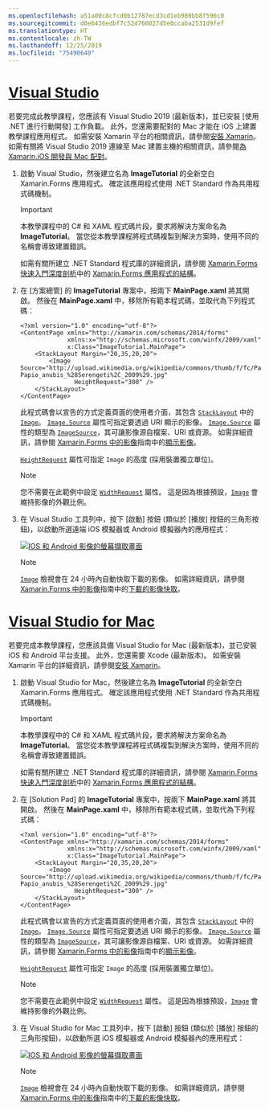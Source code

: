 ```yaml
---
ms.openlocfilehash: a51a00c8cfcd0b12787ecd3cd1eb986bb8f596c0
ms.sourcegitcommit: d0e6436edbf7c52d760027d5e0ccaba2531d9fef
ms.translationtype: HT
ms.contentlocale: zh-TW
ms.lasthandoff: 12/25/2019
ms.locfileid: "75490640"
---
```

# <a name="visual-studiotabvswin"></a>[Visual Studio](#tab/vswin)

若要完成此教學課程，您應該有 Visual Studio 2019 (最新版本)，並已安裝 [使用 .NET 進行行動開發]  工作負載。 此外，您還需要配對的 Mac 才能在 iOS 上建置教學課程應用程式。 如需安裝 Xamarin 平台的相關資訊，請參閱[安裝 Xamarin](~/get-started/installation/index.md)。 如需有關將 Visual Studio 2019 連線至 Mac 建置主機的相關資訊，請參閱[為 Xamarin.iOS 開發與 Mac 配對](~/ios/get-started/installation/windows/connecting-to-mac/index.md)。

1. 啟動 Visual Studio，然後建立名為 **ImageTutorial** 的全新空白 Xamarin.Forms 應用程式。 確定該應用程式使用 .NET Standard 作為共用程式碼機制。

    > [!IMPORTANT]
    > 本教學課程中的 C# 和 XAML 程式碼片段，要求將解決方案命名為 **ImageTutorial**。 當您從本教學課程將程式碼複製到解決方案時，使用不同的名稱會導致建置錯誤。

    如需有關所建立 .NET Standard 程式庫的詳細資訊，請參閱 [Xamarin.Forms 快速入門深度剖析](~/get-started/first-app/index.md)中的 [Xamarin.Forms 應用程式的結構](~/get-started/first-app/index.md)。

1. 在 [方案總管]  的 **ImageTutorial** 專案中，按兩下 **MainPage.xaml** 將其開啟。 然後在 **MainPage.xaml** 中，移除所有範本程式碼，並取代為下列程式碼：

    ```xaml
    <?xml version="1.0" encoding="utf-8"?>
    <ContentPage xmlns="http://xamarin.com/schemas/2014/forms"
                 xmlns:x="http://schemas.microsoft.com/winfx/2009/xaml"
                 x:Class="ImageTutorial.MainPage">
        <StackLayout Margin="20,35,20,20">
            <Image Source="http://upload.wikimedia.org/wikipedia/commons/thumb/f/fc/Papio_anubis_%28Serengeti%2C_2009%29.jpg/200px-Papio_anubis_%28Serengeti%2C_2009%29.jpg"
                   HeightRequest="300" />
        </StackLayout>
    </ContentPage>
    ```

    此程式碼會以宣告的方式定義頁面的使用者介面，其包含 [`StackLayout`](xref:Xamarin.Forms.StackLayout) 中的 [`Image`](xref:Xamarin.Forms.Image)。 [`Image.Source`](xref:Xamarin.Forms.Image.Source) 屬性可指定要透過 URI 顯示的影像。 [`Image.Source`](xref:Xamarin.Forms.Image.Source) 屬性的類型為 [`ImageSource`](xref:Xamarin.Forms.ImageSource)，其可讓影像源自檔案、URI 或資源。 如需詳細資訊，請參閱 [Xamarin.Forms 中的影像](~/xamarin-forms/user-interface/images.md)指南中的[顯示影像](~/xamarin-forms/user-interface/images.md#display-images)。

    [`HeightRequest`](xref:Xamarin.Forms.VisualElement) 屬性可指定 `Image` 的高度 (採用裝置獨立單位)。

    > [!NOTE]
    > 您不需要在此範例中設定 [`WidthRequest`](xref:Xamarin.Forms.VisualElement.WidthRequest) 屬性。 這是因為根據預設，[`Image`](xref:Xamarin.Forms.Image) 會維持影像的外觀比例。

1. 在 Visual Studio 工具列中，按下 [啟動]  按鈕 (類似於 [播放] 按鈕的三角形按鈕)，以啟動所選遠端 iOS 模擬器或 Android 模擬器內的應用程式：

    [![IOS 和 Android 影像的螢幕擷取畫面](../images/create-image.png "顯示影像的影像檢視")](../images/create-image-large.png#lightbox "顯示影像的影像檢視")

    > [!NOTE]
    > [`Image`](xref:Xamarin.Forms.Image) 檢視會在 24 小時內自動快取下載的影像。 如需詳細資訊，請參閱 [Xamarin.Forms 中的影像](~/xamarin-forms/user-interface/images.md)指南中的[下載的影像快取](~/xamarin-forms/user-interface/images.md#downloaded-image-caching)。

# <a name="visual-studio-for-mactabvsmac"></a>[Visual Studio for Mac](#tab/vsmac)

若要完成本教學課程，您應該具備 Visual Studio for Mac (最新版本)，並已安裝 iOS 和 Android 平台支援。 此外，您還需要 Xcode (最新版本)。 如需安裝 Xamarin 平台的詳細資訊，請參閱[安裝 Xamarin](~/get-started/installation/index.md)。

1. 啟動 Visual Studio for Mac，然後建立名為 **ImageTutorial** 的全新空白 Xamarin.Forms 應用程式。 確定該應用程式使用 .NET Standard 作為共用程式碼機制。

    > [!IMPORTANT]
    > 本教學課程中的 C# 和 XAML 程式碼片段，要求將解決方案命名為 **ImageTutorial**。 當您從本教學課程將程式碼複製到解決方案時，使用不同的名稱會導致建置錯誤。

    如需有關所建立 .NET Standard 程式庫的詳細資訊，請參閱 [Xamarin.Forms 快速入門深度剖析](~/get-started/first-app/index.md)中的 [Xamarin.Forms 應用程式的結構](~/get-started/first-app/index.md)。

1. 在 [Solution Pad]  的 **ImageTutorial** 專案中，按兩下 **MainPage.xaml** 將其開啟。 然後在 **MainPage.xaml** 中，移除所有範本程式碼，並取代為下列程式碼：

    ```xaml
    <?xml version="1.0" encoding="utf-8"?>
    <ContentPage xmlns="http://xamarin.com/schemas/2014/forms"
                 xmlns:x="http://schemas.microsoft.com/winfx/2009/xaml"
                 x:Class="ImageTutorial.MainPage">
        <StackLayout Margin="20,35,20,20">
            <Image Source="http://upload.wikimedia.org/wikipedia/commons/thumb/f/fc/Papio_anubis_%28Serengeti%2C_2009%29.jpg/200px-Papio_anubis_%28Serengeti%2C_2009%29.jpg"
                   HeightRequest="300" />
        </StackLayout>
    </ContentPage>
    ```

    此程式碼會以宣告的方式定義頁面的使用者介面，其包含 [`StackLayout`](xref:Xamarin.Forms.StackLayout) 中的 [`Image`](xref:Xamarin.Forms.Image)。 [`Image.Source`](xref:Xamarin.Forms.Image.Source) 屬性可指定要透過 URI 顯示的影像。 [`Image.Source`](xref:Xamarin.Forms.Image.Source) 屬性的類型為 [`ImageSource`](xref:Xamarin.Forms.ImageSource)，其可讓影像源自檔案、URI 或資源。 如需詳細資訊，請參閱 [Xamarin.Forms 中的影像](~/xamarin-forms/user-interface/images.md)指南中的[顯示影像](~/xamarin-forms/user-interface/images.md#display-images)。

    [`HeightRequest`](xref:Xamarin.Forms.VisualElement) 屬性可指定 `Image` 的高度 (採用裝置獨立單位)。

    > [!NOTE]
    > 您不需要在此範例中設定 [`WidthRequest`](xref:Xamarin.Forms.VisualElement.WidthRequest) 屬性。 這是因為根據預設，[`Image`](xref:Xamarin.Forms.Image) 會維持影像的外觀比例。

1. 在 Visual Studio for Mac 工具列中，按下 [啟動]  按鈕 (類似於 [播放] 按鈕的三角形按鈕)，以啟動所選 iOS 模擬器或 Android 模擬器內的應用程式：

    [![IOS 和 Android 影像的螢幕擷取畫面](../images/create-image.png "顯示影像的影像檢視")](../images/create-image-large.png#lightbox "顯示影像的影像檢視")

    > [!NOTE]
    > [`Image`](xref:Xamarin.Forms.Image) 檢視會在 24 小時內自動快取下載的影像。 如需詳細資訊，請參閱 [Xamarin.Forms 中的影像](~/xamarin-forms/user-interface/images.md)指南中的[下載的影像快取](~/xamarin-forms/user-interface/images.md#downloaded-image-caching)。
